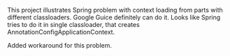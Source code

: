 This project illustrates Spring problem with context loading from parts with different classloaders. Google Guice definitely can do it. Looks like Spring tries to do it in single classloader, that creates AnnotationConfigApplicationContext.

Added workaround for this problem.